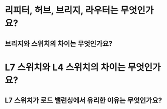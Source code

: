# 리피터, 허브, 브리지, 라우터는 무엇인가요?
## 브리지와 스위치의 차이는 무엇인가요?
# L7 스위치와 L4 스위치의 차이는 무엇인가요?
## L7 스위치가 로드 밸런싱에서 유리한 이유는 무엇인가요?